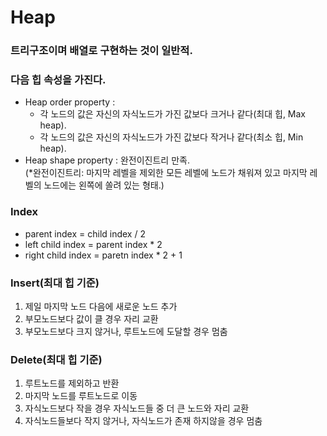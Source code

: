 # Heap

### 트리구조이며 배열로 구현하는 것이 일반적.

### 다음 힙 속성을 가진다.
* Heap order property : 
  - 각 노드의 값은 자신의 자식노드가 가진 값보다 크거나 같다(최대 힙, Max heap). 
  - 각 노드의 값은 자신의 자식노드가 가진 값보다 작거나 같다(최소 힙, Min heap).
* Heap shape property : 완전이진트리 만족.  
(*완전이진트리: 마지막 레벨을 제외한 모든 레벨에 노드가 채워져 있고 마지막 레벨의 노드에는 왼쪽에 쏠려 있는 형태.)
  
### Index
* parent index = child index / 2
* left child index = parent index * 2
* right child index = paretn index * 2 + 1

### Insert(최대 힙 기준)
1. 제일 마지막 노드 다음에 새로운 노드 추가
2. 부모노드보다 값이 클 경우 자리 교환
3. 부모노드보다 크지 않거나, 루트노드에 도달할 경우 멈춤

### Delete(최대 힙 기준)
1. 루트노드를 제외하고 반환
2. 마지막 노드를 루트노드로 이동
3. 자식노드보다 작을 경우 자식노드들 중 더 큰 노드와 자리 교환
4. 자식노드들보다 작지 않거나, 자식노드가 존재 하지않을 경우 멈춤
